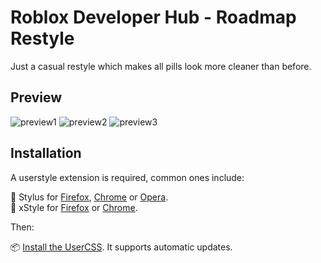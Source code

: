 # Roblox Developer Hub - Roadmap Restyle
Just a casual restyle which makes all pills look more cleaner than before.

## Preview
![preview1](https://cdn.discordapp.com/attachments/581953994696556564/645626684434808833/unknown.png)
![preview2](https://cdn.discordapp.com/attachments/606125536820985867/645426694961758250/unknown.png)
![preview3](https://cdn.discordapp.com/attachments/641644087887527936/645624614440927242/unknown.png)

## Installation
A userstyle extension is required, common ones include:

🎨 Stylus for [Firefox](https://addons.mozilla.org/en-US/firefox/addon/styl-us/), [Chrome](https://chrome.google.com/webstore/detail/stylus/clngdbkpkpeebahjckkjfobafhncgmne) or [Opera](https://addons.opera.com/en-gb/extensions/details/stylus/).<br>
🎨 xStyle for [Firefox](https://addons.mozilla.org/firefox/addon/xstyle/) or [Chrome](https://chrome.google.com/webstore/detail/xstyle/hncgkmhphmncjohllpoleelnibpmccpj).

Then:

📦 [Install the UserCSS](https://raw.githack.com/RealSimplyData/devhubrestyle/master/devhubrestyle.user.css). It supports automatic updates.
